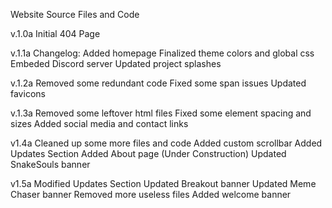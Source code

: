 Website Source Files and Code

v.1.0a 
Initial 404 Page

v.1.1a 
Changelog:
Added homepage
Finalized theme colors and global css
Embeded Discord server
Updated project splashes

v.1.2a
Removed some redundant code 
Fixed some span issues
Updated favicons

v.1.3a
Removed some leftover html files
Fixed some element spacing and sizes
Added social media and contact links

v1.4a
Cleaned up some more files and code
Added custom scrollbar
Added Updates Section
Added About page (Under Construction)
Updated SnakeSouls banner

v1.5a
Modified Updates Section
Updated Breakout banner
Updated Meme Chaser banner
Removed more useless files
Added welcome banner
